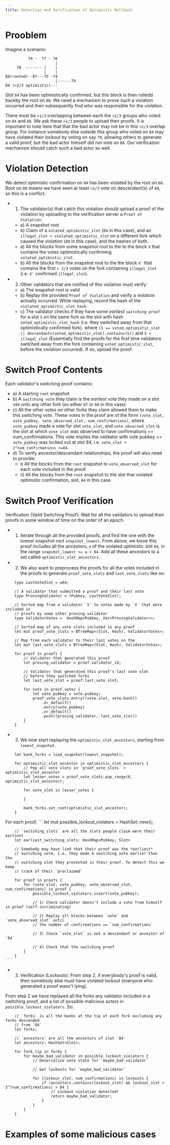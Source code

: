```yaml
---
title: Detection and Verification of Optimistic Rollback
---
```


# Prooblem 

Imagine a scenario:
```
          79 -  77 - 76
                      |
     78  ------- |    |
                 |    |
88(rooted)--87---75 -74
                      |------70
84 (>2/3 optimistic)---
```

Slot `84` has been optimistically confirmed, but this block is then rolledd backby the root on `88`. We need a mechanism to prove such a violation occurred and then subsequently find who was responsible for the violation.

There must be `>1/3` overlapping between each the `>2/3` groups who voted on `84` and `88`. We ask these `>1/3` people to upload their proofs. It is important to note here that that the bad actor may not be in this `>1/3` overlap group. For instance somebody else outside this group who voted on `84` may have violated their lockout by voting on say `79`, allowing others to generate a valid proof, but the bad actor himself did not vote on `88`. Our verification mechanism should catch such a bad actor as well.

# Violation Detection
We detect optimistic confirmation on `84` has been violated by the root on `88`. Root on `88` means we have seen at least `>2/3` vote on descendant(s) of `88`, so this is a conflict. 

* 1) The validator(s) that catch this violation should upload a proof of the violation by uploading to the verification server a `Proof of Violation`:
    * a) A snapshot root
    * b) Claim of a `volated_optimistic_slot` (`84` in this case), and an `illegal_slot > violated_optimistic_slot` on a different fork which caused the violation (`88` in this case), and the hashes of both.
    * a) All the blocks from some snapshot root to the to the block `X` that contains the votes optimistically confirming `volated_optimistic_slot`.
    * b) All the blocks from the snapshot root to the the block `X'` that contains the first `> 2/3` votes on the fork containing `illegal_slot` (i.e. `X'` confirmed `illegal_slot`).

* 2) Other validators that are notified of this violation must verify:
    * a) The snapshot root is valid
    * b) Replay the provided `Proof of Violation` and verify a violation actually occurred. While replaying, record the hash of the `violated_optimistic_slot_hash`. 
    * c) The validator checks if they have some *earliest* `switching proof` for a slot `S` on the same fork as the slot with hash `voted_optimistic_slot_hash` (i.e. they switched away from that optimistically confirmed fork). where `(S == voted_optimistic_slot || descendants(voted_optimistic_slot).contains(S))` and `S < illegal_slot` (Essentially find the proofs for the first time validators switched away from the fork containing `voted_optimistic_slot`, before the violation occurred). If so, upload the proof.

# Switch Proof Contents
Each validator's switching proof contains:
* a) A starting `root` snapshot
* b) A `switching vote` they claim is the *earliest* vote they made on a slot `>84` onto any other fork (so either `87` or `88` in this case).
* c) All the other votes on other forks they claim allowed them to make this switching vote. These votes in the proof are of the form
`(vote_slot, vote_pubkey, vote_observed_slot, num_confirmations)`, where `vote_pubkey` made a vote for slot `vote_slot`, and
`vote_observed_slot` is the slot at which `vote_slot` was observed to have confirmations == num_confirmations.
This vote implies the vaildator with vote pubkey == `vote_pubkey` was locked out at slot 84, i.e. `vote_slot + 2^num_confirmations >=84`.
* d) To verify ancestor/descendant relationships, the proof will also need to provide:
     * i) All the blocks from the `root` snapshot to `vote_observed_slot` for each vote included in the proof.
     * ii) All the blocks from the `root` snapshot to the slot that violated optimistic confirmation, slot, `84` in this case.

# Switch Proof Verification
Verification (Valid Switching Proof): Wait for all the validators to upload their proofs in some window of time on the order of an epoch.

* 1) Iterate through all the provided proofs, and find the one with the lowest snapshot root `snapshot_lowest`. From above, we know this proof includes all the ancestors, `a` of the violated optimistic slot `84`, in the range `snapshot_lowest <= a < 84`. Add all
these ancestors to a set called `optimistic_slot_ancestors`.

* 2) We also want to preprocess the proofs for all the votes included in the proofs to
generate `proof_vote_slots` and `last_vote_slots` like so:

```
    type LastVoteSlot = u64;

    // A validator that submitted a proof and their last vote
    type ProvingValidator = (Pubkey, LastVoteSlot);

    // Sorted map from a validator `V` to votes made by `V` that were included in
    // proofs by some other proving validator
    type ValidatorVotes =  HashMap<Pubkey, Vec<ProvingValidator>>;

    // Sorted map of any vote slots included in any proof
    let mut proof_vote_slots = BTreeMap<(Slot, Hash), ValidatorVotes>;

    // Map from each validator to their last votes on the 
    let mut last_vote_slots = BTreeMap<(Slot, Hash), ValidatorVotes>;

    for proof in proofs {
        // Validator that generated this proof
        let proving_validator = proof.validator_id;

        // Validator that generated this proof's last vote slot
        // before they switched forks
        let last_vote_slot = proof.last_vote_slot;

        for vote in proof.votes {
            let vote_pubkey = vote.pubkey;
            proof_vote_slots.entry((vote.slot, vote.hash))
                .or_default()
                .entry(vote_pubkey)
                .or_default()
                .push((proving_validator, last_vote_slot))
        }
    }
```

* 3) We now start replaying the `optimistic_slot_ancestors`, starting from `lowest_snapshot`.

```
    let bank_forks = load_snapshot(lowest_snapshot);
    
    for optimistic_slot_ancestor in optimistic_slot_ancestors {
        // Pop all vote slots in `proof_vote_slots` < optimistic_slot_ancestor
        let lesser_votes = proof_vote_slots.pop_range(0, optimistic_slot_ancestor);

        for vote_slot in lesser_votes {

        }

        bank_forks.set_root(optimistic_slot_ancestor);
    }
```



For each proof, 
    ```
        let mut possible_lockout_violaters = HashSet::new();
        
        // `switching_slots` are all the slots people claim were their earliest
        let earliest_switching_slots: HashMap<Pubkey, Slot>

        // Somebody may have lied that their proof was the *earliest*
        // switching vote, i.e. they made a switching vote earlier than the
        // switching slot they presented in their proof. To detect this we keep
        // track of their `proclaimed`

        for proof in proofs {
            for (vote_slot, vote_pubkey, vote_observed_slot, num_confirmations) in proof {
                possible_lockout_violaters.insert(vote_pubkey);

                // 1) Check validator doesn't include a vote from himself in proof (self-incriminating)

                // 2) Replay all blocks between `vote` and `vote_observed_slot` until
                // the number of confirmations == `num_confirmations`

                // 3) Check `vote_slot` is not a descendant or ancestor of `84`

                // 4) Check that the switching proof 
            }
        }
    ```

* 3) Verification (Lockouts): From step 2, if everybody's proof is valid, then 
somebody else must have violated lockout (everyone who generated a proof wasn't lying).


From step 2 we have replayed all the forks any validator included in a switching proof,
and a list of possible malicious actors in `possible_lockout_violaters`. So:

```
    // `forks` is all the banks at the tip of each fork excluding any forks descended
    // from `84`
    let forks;

    // `ancestors` are all the ancestors of slot `84`
    let ancestors: HashSet<Slot>;

    for fork_tip in forks {
        for maybe_bad_validator in possible_lockout_violaters {
            // Deserialize vote state for `maybe_bad_validator`

            // Get lockouts for `maybe_bad_validator`

            for (lockout_slot, num_confirmations) in lockouts {
                if !ancestors.contains(lockout_slot) && lockout_slot + 2^(num_confirmations) > 84 {
                    // Lockout violation detected!
                    return maybe_bad_validator;
                }
            }
        }
    }
```

# Examples of some malicious cases


